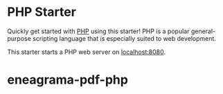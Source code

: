 # PHP Starter

Quickly get started with [PHP](https://www.php.net/) using this starter! PHP is a popular general-purpose scripting language that is especially suited to web development.

This starter starts a PHP web server on [localhost:8080](http://localhost:8080).
# eneagrama-pdf-php
